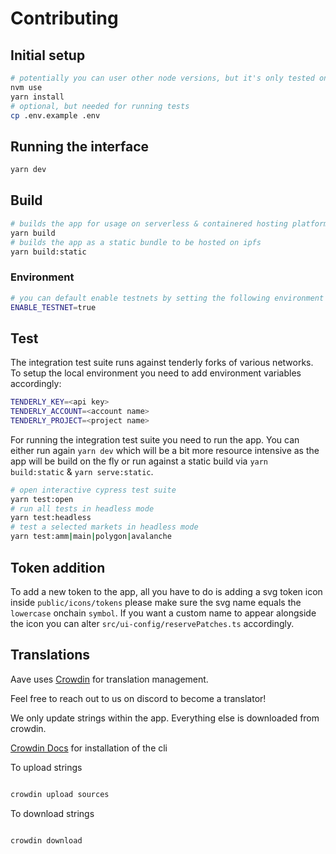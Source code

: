 # Contributing

## Initial setup

```sh
# potentially you can user other node versions, but it's only tested on what's currently listed in nvmrc
nvm use
yarn install
# optional, but needed for running tests
cp .env.example .env
```

## Running the interface

```sh
yarn dev
```

## Build

```sh
# builds the app for usage on serverless & containered hosting platforms like vercel
yarn build
# builds the app as a static bundle to be hosted on ipfs
yarn build:static
```

### Environment

```sh
# you can default enable testnets by setting the following environment variable
ENABLE_TESTNET=true
```

## Test

The integration test suite runs against tenderly forks of various networks. To setup the local environment you need to add environment variables accordingly:

```sh
TENDERLY_KEY=<api key>
TENDERLY_ACCOUNT=<account name>
TENDERLY_PROJECT=<project name>
```

For running the integration test suite you need to run the app. You can either run again `yarn dev` which will be a bit more resource intensive as the app will be build on the fly or run against a static build via `yarn build:static` & `yarn serve:static`.

```sh
# open interactive cypress test suite
yarn test:open
# run all tests in headless mode
yarn test:headless
# test a selected markets in headless mode
yarn test:amm|main|polygon|avalanche
```

## Token addition

To add a new token to the app, all you have to do is adding a svg token icon inside `public/icons/tokens` please make sure the svg name equals the `lowercase` onchain `symbol`.
If you want a custom name to appear alongside the icon you can alter `src/ui-config/reservePatches.ts` accordingly.


## Translations

Aave uses [Crowdin](https://crowdin.com/project/aave-interface) for translation management.

Feel free to reach out to us on discord to become a translator!

We only update strings within the app. Everything else is downloaded from crowdin.

[Crowdin Docs](https://support.crowdin.com/enterprise/cli/) for installation of the cli

To upload strings

```sh

crowdin upload sources

```

To download strings

```sh

crowdin download

```